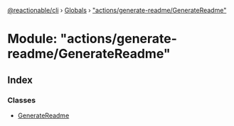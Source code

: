 [@reactionable/cli](../README.md) › [Globals](../globals.md) › ["actions/generate-readme/GenerateReadme"](_actions_generate_readme_generatereadme_.md)

# Module: "actions/generate-readme/GenerateReadme"

## Index

### Classes

* [GenerateReadme](../classes/_actions_generate_readme_generatereadme_.generatereadme.md)
